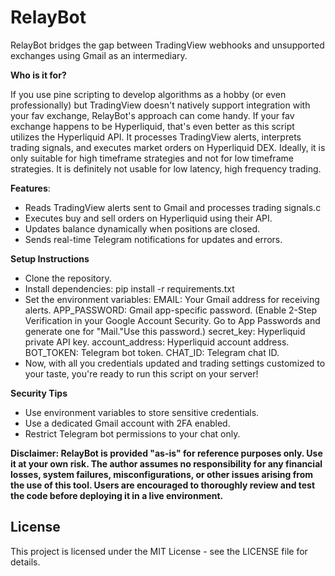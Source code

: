 # RelayBot

RelayBot bridges the gap between TradingView webhooks and unsupported exchanges using Gmail as an intermediary. 

**Who is it for?** 

If you use pine scripting to develop algorithms as a hobby (or even professionally) but TradingView doesn't natively support integration with your fav exchange, RelayBot's approach can come handy. If your fav exchange happens to be Hyperliquid, that's even better as this script utilizes the Hyperliquid API. It processes TradingView alerts, interprets trading signals, and executes market orders on Hyperliquid DEX. Ideally, it is only suitable for high timeframe strategies and not for low timeframe strategies. It is definitely not usable for low latency, high frequency trading.

**Features**:
- Reads TradingView alerts sent to Gmail and processes trading signals.c
- Executes buy and sell orders on Hyperliquid using their API.
- Updates balance dynamically when positions are closed.
- Sends real-time Telegram notifications for updates and errors.

**Setup Instructions**
- Clone the repository.
- Install dependencies: pip install -r requirements.txt
- Set the environment variables:
  EMAIL: Your Gmail address for receiving alerts.
  APP_PASSWORD: Gmail app-specific password. (Enable 2-Step Verification in your Google Account Security. Go to App Passwords and generate one for "Mail."Use this password.)
  secret_key: Hyperliquid private API key.
  account_address: Hyperliquid account address.
  BOT_TOKEN: Telegram bot token.
  CHAT_ID: Telegram chat ID.
- Now, with all you credentials updated and trading settings customized to your taste, you're ready to run this script on your server!

**Security Tips** 
- Use environment variables to store sensitive credentials. 
- Use a dedicated Gmail account with 2FA enabled.
- Restrict Telegram bot permissions to your chat only.

**Disclaimer: RelayBot is provided "as-is" for reference purposes only. Use it at your own risk. The author assumes no responsibility for any financial losses, system failures, misconfigurations, or other issues arising from the use of this tool. Users are encouraged to thoroughly review and test the code before deploying it in a live environment.**

## License
This project is licensed under the MIT License - see the LICENSE file for details.

